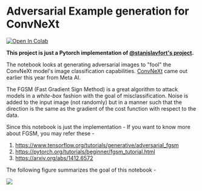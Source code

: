 # Adversarial Example generation for ConvNeXt

[![Open In Colab](https://colab.research.google.com/assets/colab-badge.svg)](https://colab.research.google.com/drive/1c7EiO59cmVbxdCFZRDn82I-gBi6aTPDN?usp=sharing)

**This project is just a Pytorch implementation of [@stanislavfort's project](https://twitter.com/stanislavfort/status/1481263565998805002?s=20).**

The notebook looks at generating adversarial images to "fool" the ConvNeXt model's image classification capabilities. [ConvNeXt](https://arxiv.org/abs/2201.03545) came out earlier this year from Meta AI.

The FGSM (Fast Gradient Sign Method) is a great algorithm to attack models in a *white-box* fashion with the goal of misclassification. Noise is added to the input image (not randomly) but in a manner such that the direction is the same as the gradient of the cost function with respect to the data.

Since this notebook is just the implementation - If you want to know more about FGSM, you may refer these - 

1. https://www.tensorflow.org/tutorials/generative/adversarial_fgsm
2. https://pytorch.org/tutorials/beginner/fgsm_tutorial.html
3. https://arxiv.org/abs/1412.6572

The following figure summarizes the goal of this notebook - 

<img src='https://i.imgur.com/C5YKxQ2.png'>

